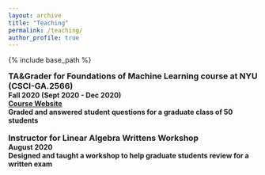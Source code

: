 ```yaml
---
layout: archive
title: "Teaching"
permalink: /teaching/
author_profile: true
---
```


<style type='text/css'>
h2, h3, h4, h5, h6 {margin: 0;}
.br {display: block; margin-bottom: 0em; margin: 0;} 
</style>

{% include base_path %}

### TA&Grader for Foundations of Machine Learning course at NYU (CSCI-GA.2566)
#### Fall 2020 (Sept 2020 - Dec 2020)
#### [Course Website](https://cs.nyu.edu/~mohri/ml20/)
####  Graded and answered student questions for a graduate class of 50 students
<br/>

### Instructor for Linear Algebra Writtens Workshop
#### August 2020
#### Designed and taught a workshop to help graduate students review for a written exam
<br/>



